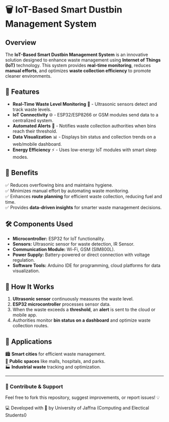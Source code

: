 # 🗑️ IoT-Based Smart Dustbin Management System  

## Overview  
The **IoT-Based Smart Dustbin Management System** is an innovative solution designed to enhance waste management using **Internet of Things (IoT)** technology. This system provides **real-time monitoring**, reduces **manual efforts**, and optimizes **waste collection efficiency** to promote cleaner environments.  

## 🚀 Features  
- **Real-Time Waste Level Monitoring** 📏 - Ultrasonic sensors detect and track waste levels.  
- **IoT Connectivity** 🌐 - ESP32/ESP8266 or GSM modules send data to a centralized system.  
- **Automated Alerts** 🔔 - Notifies waste collection authorities when bins reach their threshold.  
- **Data Visualization** 📊 - Displays bin status and collection trends on a web/mobile dashboard.  
- **Energy Efficiency** ⚡ - Uses low-energy IoT modules with smart sleep modes.  

## 🌟 Benefits  
✅ Reduces overflowing bins and maintains hygiene.  
✅ Minimizes manual effort by automating waste monitoring.  
✅ Enhances **route planning** for efficient waste collection, reducing fuel and time.  
✅ Provides **data-driven insights** for smarter waste management decisions.  

## 🛠️ Components Used  
- **Microcontroller:** ESP32 for IoT functionality.  
- **Sensors:** Ultrasonic sensor for waste detection, IR Sensor.  
- **Communication Module:** Wi-Fi, GSM (SIM800L).  
- **Power Supply:** Battery-powered or direct connection with voltage regulation.  
- **Software Tools:** Arduino IDE for programming, cloud platforms for data visualization.  

## 🔧 How It Works  
1. **Ultrasonic sensor** continuously measures the waste level.  
2. **ESP32 microcontroller** processes sensor data.  
3. When the waste exceeds a **threshold**, an **alert** is sent to the cloud or mobile app.  
4. Authorities monitor **bin status on a dashboard** and optimize waste collection routes.  

## 📌 Applications  
🏙️ **Smart cities** for efficient waste management.  
🏥 **Public spaces** like malls, hospitals, and parks.  
🏭 **Industrial waste** tracking and optimization.  

---

### 📌 Contribute & Support  
Feel free to fork this repository, suggest improvements, or report issues! 💡  

💻 Developed with 💙 by   University of Jaffna (Computing and Electical Students0

